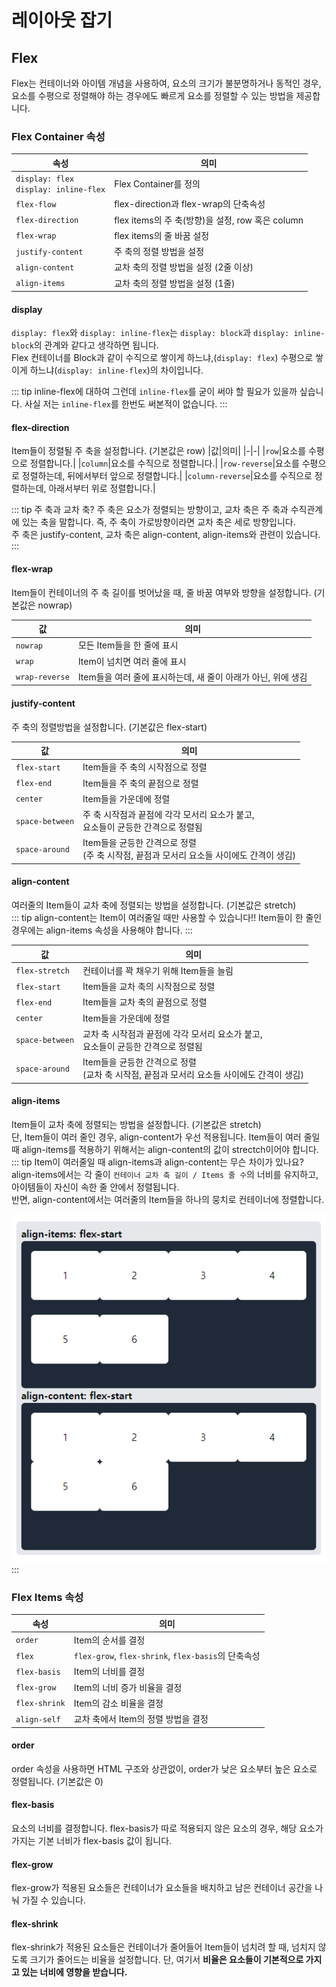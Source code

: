 # 레이아웃 잡기

## Flex

Flex는 컨테이너와 아이템 개념을 사용하여, 요소의 크기가 불분명하거나 동적인 경우, 요소를 수평으로 정렬해야 하는 경우에도 빠르게 요소를 정렬할 수 있는 방법을 제공합니다.

### Flex Container 속성

| 속성                                        | 의미                                             |
| ------------------------------------------- | ------------------------------------------------ |
| `display: flex`<br />`display: inline-flex` | Flex Container를 정의                            |
| `flex-flow`                                 | flex-direction과 flex-wrap의 단축속성            |
| `flex-direction`                            | flex items의 주 축(방향)을 설정, row 혹은 column |
| `flex-wrap`                                 | flex items의 줄 바꿈 설정                        |
| `justify-content`                           | 주 축의 정렬 방법을 설정                         |
| `align-content`                             | 교차 축의 정렬 방법을 설정 (2줄 이상)            |
| `align-items`                               | 교차 축의 정렬 방법을 설정 (1줄)                 |

#### display

`display: flex`와 `display: inline-flex`는 `display: block`과 `display: inline-block`의 관계와 같다고 생각하면 됩니다.  
Flex 컨테이너를 Block과 같이 수직으로 쌓이게 하느냐,(`display: flex`) 수평으로 쌓이게 하느냐(`display: inline-flex`)의 차이입니다.

::: tip inline-flex에 대하여
그런데 `inline-flex`를 굳이 써야 할 필요가 있을까 싶습니다. 사실 저는 `inline-flex`를 한번도 써본적이 없습니다.
:::

#### flex-direction

Item들이 정렬될 주 축을 설정합니다. (기본값은 row)
|값|의미|
|-|-|
|`row`|요소를 수평으로 정렬합니다.|
|`column`|요소를 수직으로 정렬합니다.|
|`row-reverse`|요소를 수평으로 정렬하는데, 뒤에서부터 앞으로 정렬합니다.|
|`column-reverse`|요소를 수직으로 정렬하는데, 아래서부터 위로 정렬합니다.|

::: tip 주 축과 교차 축?
주 축은 요소가 정렬되는 방향이고, 교차 축은 주 축과 수직관계에 있는 축을 말합니다. 즉, 주 축이 가로방향이라면 교차 축은 세로 방향입니다.  
주 축은 justify-content, 교차 축은 align-content, align-items와 관련이 있습니다.
:::

#### flex-wrap

Item들이 컨테이너의 주 축 길이를 벗어났을 때, 줄 바꿈 여부와 방향을 설정합니다. (기본값은 nowrap)

| 값             | 의미                                                          |
| -------------- | ------------------------------------------------------------- |
| `nowrap`       | 모든 Item들을 한 줄에 표시                                    |
| `wrap`         | Item이 넘치면 여러 줄에 표시                                  |
| `wrap-reverse` | Item들을 여러 줄에 표시하는데, 새 줄이 아래가 아닌, 위에 생김 |

#### justify-content

주 축의 정렬방법을 설정합니다. (기본값은 flex-start)

| 값              | 의미                                                                                         |
| --------------- | -------------------------------------------------------------------------------------------- |
| `flex-start`    | Item들을 주 축의 시작점으로 정렬                                                             |
| `flex-end`      | Item들을 주 축의 끝점으로 정렬                                                               |
| `center`        | Item들을 가운데에 정렬                                                                       |
| `space-between` | 주 축 시작점과 끝점에 각각 모서리 요소가 붙고,<br />요소들이 균등한 간격으로 정렬됨          |
| `space-around`  | Item들을 균등한 간격으로 정렬<br />(주 축 시작점, 끝점과 모서리 요소들 사이에도 간격이 생김) |

#### align-content

여러줄의 Item들이 교차 축에 정렬되는 방법을 설정합니다. (기본값은 stretch)  
::: tip align-content는 Item이 여러줄일 때만 사용할 수 있습니다!!
Item들이 한 줄인 경우에는 align-items 속성을 사용해야 합니다.
:::

| 값              | 의미                                                                                           |
| --------------- | ---------------------------------------------------------------------------------------------- |
| `flex-stretch`  | 컨테이너를 꽉 채우기 위해 Item들을 늘림                                                        |
| `flex-start`    | Item들을 교차 축의 시작점으로 정렬                                                             |
| `flex-end`      | Item들을 교차 축의 끝점으로 정렬                                                               |
| `center`        | Item들을 가운데에 정렬                                                                         |
| `space-between` | 교차 축 시작점과 끝점에 각각 모서리 요소가 붙고,<br />요소들이 균등한 간격으로 정렬됨          |
| `space-around`  | Item들을 균등한 간격으로 정렬<br />(교차 축 시작점, 끝점과 모서리 요소들 사이에도 간격이 생김) |

#### align-items

Item들이 교차 축에 정렬되는 방법을 설정합니다. (기본값은 stretch)  
단, Item들이 여러 줄인 경우, align-content가 우선 적용됩니다. Item들이 여러 줄일 때 align-items를 적용하기 위해서는 align-content의 값이 strectch이어야 합니다.
::: tip Item이 여러줄일 때 align-items과 align-content는 무슨 차이가 있나요?
align-items에서는 각 줄이 `컨테이너 교차 축 길이 / Items 줄 수`의 너비를 유지하고, 아이템들이 자신이 속한 줄 안에서 정렬됩니다.  
반면, align-content에서는 여러줄의 Item들을 하나의 뭉치로 컨테이너에 정렬합니다.

![diff btw align](/images/align.png)
:::

### Flex Items 속성

| 속성          | 의미                                                |
| ------------- | --------------------------------------------------- |
| `order`       | Item의 순서를 결정                                  |
| `flex`        | `flex-grow`, `flex-shrink`, `flex-basis`의 단축속성 |
| `flex-basis`  | Item의 너비를 결정                                  |
| `flex-grow`   | Item의 너비 증가 비율을 결정                        |
| `flex-shrink` | Item의 감소 비율을 결정                             |
| `align-self`  | 교차 축에서 Item의 정렬 방법을 결정                 |

#### order

order 속성을 사용하면 HTML 구조와 상관없이, order가 낮은 요소부터 높은 요소로 정렬됩니다. (기본값은 0)

#### flex-basis

요소의 너비를 결정합니다. flex-basis가 따로 적용되지 않은 요소의 경우, 해당 요소가 가지는 기본 너비가 flex-basis 값이 됩니다.

#### flex-grow

flex-grow가 적용된 요소들은 컨테이너가 요소들을 배치하고 남은 컨테이너 공간을 나눠 가질 수 있습니다.

<Example mode="grow" />

#### flex-shrink

flex-shrink가 적용된 요소들은 컨테이너가 줄어들어 Item들이 넘치려 할 때, 넘치지 않도록 크기가 줄어드는 비율을 설정합니다.
단, 여기서 **비율은 요소들이 기본적으로 가지고 있는 너비에 영향을 받습니다.**

<Example mode="shrink" />
